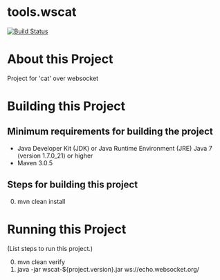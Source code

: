 # tools.wscat

[![Build Status][build-status-image]][build-status]

[build-status-image]: https://travis-ci.org/kaazing/tools.wscat.svg?branch=develop
[build-status]: https://travis-ci.org/kaazing/tools.wscat

# About this Project

Project for 'cat' over websocket 

# Building this Project

## Minimum requirements for building the project
* Java Developer Kit (JDK) or Java Runtime Environment (JRE) Java 7 (version 1.7.0_21) or higher
* Maven 3.0.5

## Steps for building this project
0. mvn clean install

# Running this Project

(List steps to run this project.)

0. mvn clean verify
0. java -jar wscat-${project.version}.jar ws://echo.websocket.org/

